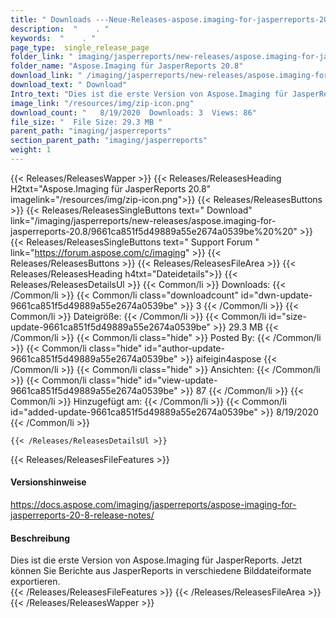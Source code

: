 ```yaml
---
title: " Downloads ---Neue-Releases-aspose.imaging-for-jasperreports-20.8 . "
description:  "    . " 
keywords:  "    . " 
page_type:  single_release_page
folder_link: " imaging/jasperreports/new-releases/aspose.imaging-for-jasperreports-20.8/"
folder_name: "Aspose.Imaging für JasperReports 20.8"
download_link: " /imaging/jasperreports/new-releases/aspose.imaging-for-jasperreports-20.8/9661ca851f5d49889a55e2674a0539be"
download_text: " Download"
Intro_text: "Dies ist die erste Version von Aspose.Imaging für JasperReports. Jetzt können Sie genießen ..."
image_link: "/resources/img/zip-icon.png"
download_count: "   8/19/2020  Downloads: 3  Views: 86"
file_size: "  File Size: 29.3 MB "
parent_path: "imaging/jasperreports"
section_parent_path: "imaging/jasperreports"
weight: 1
---
```


{{< Releases/ReleasesWapper >}}
  {{< Releases/ReleasesHeading H2txt="Aspose.Imaging für JasperReports 20.8" imagelink="/resources/img/zip-icon.png">}}
  {{< Releases/ReleasesButtons >}}
    {{< Releases/ReleasesSingleButtons text=" Download" link="/imaging/jasperreports/new-releases/aspose.imaging-for-jasperreports-20.8/9661ca851f5d49889a55e2674a0539be%20%20" >}}
    {{< Releases/ReleasesSingleButtons text=" Support Forum " link="https://forum.aspose.com/c/imaging" >}}
  {{< Releases/ReleasesButtons >}}
  {{< Releases/ReleasesFileArea >}}
    {{< Releases/ReleasesHeading h4txt="Dateidetails">}}
    {{< Releases/ReleasesDetailsUl >}}
            {{< Common/li >}} Downloads: {{< /Common/li >}}
      {{< Common/li class="downloadcount" id="dwn-update-9661ca851f5d49889a55e2674a0539be" >}} 3 {{< /Common/li >}}
      {{< Common/li >}} Dateigröße: {{< /Common/li >}}
      {{< Common/li id="size-update-9661ca851f5d49889a55e2674a0539be" >}} 29.3 MB {{< /Common/li >}} 
      {{< Common/li  class="hide" >}} Posted By: {{< /Common/li >}} 
      {{< Common/li class="hide" id="author-update-9661ca851f5d49889a55e2674a0539be" >}} aifeigin4aspose {{< /Common/li >}}
      {{< Common/li class="hide" >}} Ansichten: {{< /Common/li >}}
      {{< Common/li class="hide" id="view-update-9661ca851f5d49889a55e2674a0539be" >}} 87 {{< /Common/li >}}
      {{< Common/li >}} Hinzugefügt am: {{< /Common/li >}}
      {{< Common/li id="added-update-9661ca851f5d49889a55e2674a0539be" >}} 8/19/2020 {{< /Common/li >}} 

    {{< /Releases/ReleasesDetailsUl >}}

  {{< Releases/ReleasesFileFeatures >}}
      <h4>Versionshinweise</h4><div> <a href="https://docs.aspose.com/imaging/jasperreports/aspose-imaging-for-jasperreports-20-8-release-notes/">https://docs.aspose.com/imaging/jasperreports/aspose-imaging-for-jasperreports-20-8-release-notes/</a></div><h4> Beschreibung</h4><div class="HTMLDescription"> Dies ist die erste Version von Aspose.Imaging für JasperReports. Jetzt können Sie Berichte aus JasperReports in verschiedene Bilddateiformate exportieren.</div>
  {{< /Releases/ReleasesFileFeatures >}}
 {{< /Releases/ReleasesFileArea >}}
{{< /Releases/ReleasesWapper >}}




